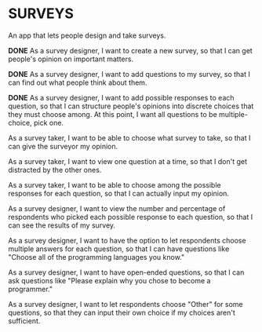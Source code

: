 SURVEYS
===
An app that lets people design and take surveys.

**DONE** As a survey designer, I want to create a new survey, so that I can get people's opinion on important matters.

**DONE** As a survey designer, I want to add questions to my survey, so that I can find out what people think about them.

**DONE** As a survey designer, I want to add possible responses to each question, so that I can structure people's opinions into discrete choices that they must choose among. At this point, I want all questions to be multiple-choice, pick one.

As a survey taker, I want to be able to choose what survey to take, so that I can give the surveyor my opinion.

As a survey taker, I want to view one question at a time, so that I don't get distracted by the other ones.

As a survey taker, I want to be able to choose among the possible responses for each question, so that I can actually input my opinion.

As a survey designer, I want to view the number and percentage of respondents who picked each possible response to each question, so that I can see the results of my
survey.

As a survey designer, I want to have the option to let respondents choose multiple answers for each question, so that I can have questions like "Choose all of the programming languages you know."

As a survey designer, I want to have open-ended questions, so that I can ask questions like "Please explain why you chose to become a programmer."

As a survey designer, I want to let respondents choose "Other" for some questions, so that they can input their own choice if my choices aren't sufficient.
